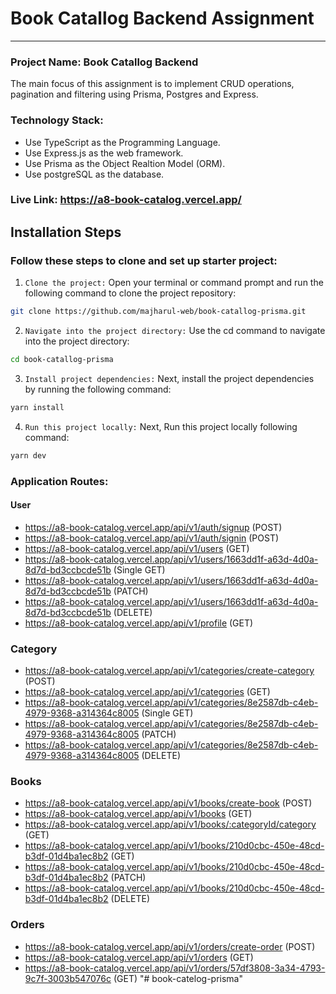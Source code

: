 # Book Catallog Backend Assignment

<hr>

### Project Name: Book Catallog Backend

The main focus of this assignment is to implement CRUD operations, pagination and filtering using Prisma, Postgres and Express.

### Technology Stack:

- Use TypeScript as the Programming Language.
- Use Express.js as the web framework.
- Use Prisma as the Object Realtion Model (ORM).
- Use postgreSQL as the database.

### Live Link: https://a8-book-catalog.vercel.app/

## Installation Steps

### Follow these steps to clone and set up starter project:

1. `Clone the project:` Open your terminal or command prompt and run the following command to clone the project repository:

```bash
git clone https://github.com/majharul-web/book-catallog-prisma.git
```

2. `Navigate into the project directory:` Use the cd command to navigate into the project directory:

```bash
cd book-catallog-prisma
```

3. `Install project dependencies:` Next, install the project dependencies by running the following command:

```bash
yarn install
```

4. `Run this project locally:` Next, Run this project locally following command:

```bash
yarn dev
```

### Application Routes:

#### User

- https://a8-book-catalog.vercel.app/api/v1/auth/signup (POST)
- https://a8-book-catalog.vercel.app/api/v1/auth/signin (POST)
- https://a8-book-catalog.vercel.app/api/v1/users (GET)
- https://a8-book-catalog.vercel.app/api/v1/users/1663dd1f-a63d-4d0a-8d7d-bd3ccbcde51b (Single GET)
- https://a8-book-catalog.vercel.app/api/v1/users/1663dd1f-a63d-4d0a-8d7d-bd3ccbcde51b (PATCH)
- https://a8-book-catalog.vercel.app/api/v1/users/1663dd1f-a63d-4d0a-8d7d-bd3ccbcde51b (DELETE)
- https://a8-book-catalog.vercel.app/api/v1/profile (GET)

### Category

- https://a8-book-catalog.vercel.app/api/v1/categories/create-category (POST)
- https://a8-book-catalog.vercel.app/api/v1/categories (GET)
- https://a8-book-catalog.vercel.app/api/v1/categories/8e2587db-c4eb-4979-9368-a314364c8005 (Single GET)
- https://a8-book-catalog.vercel.app/api/v1/categories/8e2587db-c4eb-4979-9368-a314364c8005 (PATCH)
- https://a8-book-catalog.vercel.app/api/v1/categories/8e2587db-c4eb-4979-9368-a314364c8005 (DELETE)

### Books

- https://a8-book-catalog.vercel.app/api/v1/books/create-book (POST)
- https://a8-book-catalog.vercel.app/api/v1/books (GET)
- https://a8-book-catalog.vercel.app/api/v1/books/:categoryId/category (GET)
- https://a8-book-catalog.vercel.app/api/v1/books/210d0cbc-450e-48cd-b3df-01d4ba1ec8b2 (GET)
- https://a8-book-catalog.vercel.app/api/v1/books/210d0cbc-450e-48cd-b3df-01d4ba1ec8b2 (PATCH)
- https://a8-book-catalog.vercel.app/api/v1/books/210d0cbc-450e-48cd-b3df-01d4ba1ec8b2 (DELETE)

### Orders

- https://a8-book-catalog.vercel.app/api/v1/orders/create-order (POST)
- https://a8-book-catalog.vercel.app/api/v1/orders (GET)
- https://a8-book-catalog.vercel.app/api/v1/orders/57df3808-3a34-4793-9c7f-3003b547076c (GET)
"# book-catelog-prisma" 

